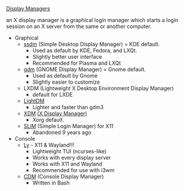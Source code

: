[Display Managers](https://wiki.archlinux.org/title/Display_manager)

an X display manager is a graphical login manager which starts a login session on an X server from the same or another computer.

- Graphical
    - [ssdm](https://en.wikipedia.org/wiki/Simple_Desktop_Display_Manager) (Simple Desktop Display Manager) = KDE default.
        - Used as default by KDE, Fedora, and LXQt.
        - Slightly better user interface
        - Recommended for Plasma and LXQt
    - [gdm](https://en.wikipedia.org/wiki/GNOME_Display_Manager) (GNOME Display Manager) = Gnome default.
        - Used as default by Gnome
        - Slightly easier to customize
    - LXDM (Lightweight X Desktop Environment Display Manager)
        - default for LXDE
    - [LightDM](https://en.wikipedia.org/wiki/LightDM)
        - Lighter and faster than gdm3
    - [XDM](https://en.wikipedia.org/wiki/XDM_%28display_manager%29) [(X Display Manager)](https://www.x.org/archive/X11R7.6/doc/man/man1/xdm.1.xhtml)
        - Xorg default.
    - [SLiM](https://github.com/iwamatsu/slim) (Simple Login Manager) for X11
        - Abandoned 9 years ago
- Console
    - [Ly](https://github.com/fairyglade/ly) - X11 & Wayland!!!
        - Lightweight TUI (ncurses-like)
        - Works with every display server
        - Works with X11 and Wayland
        - Recommended for use with i3wm
    - [CDM](https://github.com/evertiro/cdm) (Console Display Manager)
        - Written in Bash